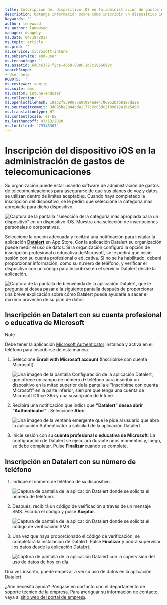 ```yaml
---
title: Inscripción del dispositivo iOS en la administración de gastos de telecomunicaciones con Intune
description: Obtenga información sobre cómo inscribir un dispositivo iOS en la administración de gastos de telecomunicaciones.
keywords: ''
author: lenewsad
ms.author: lanewsad
manager: dougeby
ms.date: 04/19/2017
ms.topic: article
ms.prod: ''
ms.service: microsoft-intune
ms.subservice: end-user
ms.technology: ''
ms.assetid: 6d8c6372-f2ce-4558-8886-1d7c1966699c
searchScope:
- User help
ROBOTS: ''
ms.reviewer: sumitp
ms.suite: ems
ms.custom: intune-enduser
ms.collection: ''
ms.openlocfilehash: 19ab2f9390875a9c094ede4706952bab8187da2e
ms.sourcegitcommit: 3d895be2844bda2177c2c85dc2f09612a1be5490
ms.translationtype: HT
ms.contentlocale: es-ES
ms.lasthandoff: 03/13/2020
ms.locfileid: "79348307"
---
```

# <a name="enroll-your-ios-device-in-telecom-expense-management"></a>Inscripción del dispositivo iOS en la administración de gastos de telecomunicaciones

Su organización puede estar usando software de administración de gastos de telecomunicaciones para asegurarse de que sus planes de voz y datos se utilizan dentro de límites aceptables. Cuando haya completado la inscripción del dispositivo, se le pedirá que seleccione la categoría más apropiada para dicho dispositivo.

  ![Captura de la pantalla "selección de la categoría más apropiada para un dispositivo" en un dispositivo iOS. Muestra una selección de inscripciones personales o corporativas.](./media/ios-enroll-10-tem-select-best-category.png)

Seleccione la opción adecuada y recibirá una notificación para instalar la aplicación [__Datalert__](https://itunes.apple.com/app/datalert/id771029268?mt=8) en App Store. Con la aplicación Datalert su organización puede medir el uso de datos. Si la organización configuró la opción de inscripción profesional o educativa de Microsoft, se le pedirá que inicie sesión con su cuenta profesional o educativa. Si no se ha habilitado, deberá proporcionar información, como su número de teléfono, y verificar el dispositivo con un código para inscribirse en el servicio Datalert desde la aplicación.

  ![Captura de la pantalla de bienvenida de la aplicación Datalert, que le pregunta si desea pasar a la siguiente pantalla después de proporcionar una breve explicación sobre cómo Datalert puede ayudarle a sacar el máximo provecho de su plan de datos.](./media/ios-enroll-11-tem-datalert-setup.png)

## <a name="enroll-into-datalert-using-your-microsoft-work-or-school-account"></a>Inscripción en Datalert con su cuenta profesional o educativa de Microsoft

> [!NOTE]
> Debe tener la aplicación [Microsoft Authenticator](https://docs.microsoft.com/azure/multi-factor-authentication/end-user/microsoft-authenticator-app-how-to) instalada y activa en el teléfono para inscribirse de esta manera.

1. Seleccione __Enroll with Microsoft account__ (Inscribirse con cuenta Microsoft).

   ![Una imagen de la pantalla Configuración de la aplicación Datalert, que ofrece un campo de número de teléfono para inscribir un dispositivo en la mitad superior de la pantalla e "Inscribirse con cuenta Microsoft" en la parte inferior, siempre que tenga una cuenta de Microsoft Office 365 y una suscripción de Intune.](./media/ios-enroll-11a-tem-datalert-enroll-msft-account.png)

2. Recibirá una notificación que indica que __"Datalert" desea abrir "Authenticator"__ . Seleccione __Abrir__.

   ![Una imagen de la ventana emergente que le pide al usuario que abra la aplicación Authenticator a solicitud de la aplicación Datalert.](./media/ios-enroll-11b-tem-datalert-open-authenticator.png)

3. Inicie sesión con su __cuenta profesional o educativa de Microsoft__. La configuración de Datalert se ejecutará durante unos momentos y, luego, se debe completar. Pulse __Finalizar__ cuando se complete.

## <a name="enroll-into-datalert-using-your-phone-number"></a>Inscripción en Datalert con su número de teléfono

1. Indique el número de teléfono de su dispositivo.

   ![Captura de pantalla de la aplicación Datalert donde se solicita el número de teléfono.](./media/ios-enroll-12-tem-datalert-phone-number.png)

2. Después, recibirá un código de verificación a través de un mensaje SMS. Escriba el código y pulse __Aceptar__.

   ![Captura de pantalla de la aplicación Datalert donde se solicita el código de verificación SMS.](./media/ios-enroll-13-tem-datalert-sms.png)

3. Una vez que haya proporcionado el código de verificación, se completará la instalación de Datalert. Pulse __Finalizar__ y podrá supervisar los datos desde la aplicación Datalert.

   ![Captura de pantalla de la aplicación Datalert con la supervisión del uso de datos de hoy en día.](./media/ios-enroll-14-tem-datalert-monitoring-active.png)

Una vez inscrito, puede empezar a ver su uso de datos en la aplicación Datalert.

¿Aún necesita ayuda? Póngase en contacto con el departamento de soporte técnico de la empresa. Para averiguar su información de contacto, vaya al [sitio web del portal de empresa](https://go.microsoft.com/fwlink/?linkid=2010980).

